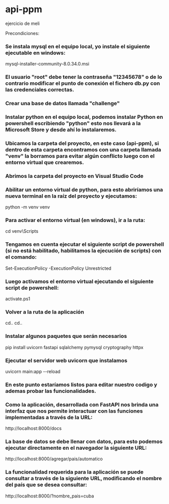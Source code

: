 # api-ppm
 ejercicio de meli

Precondiciones:
### Se instala mysql en el equipo local, yo instale el siguiente ejecutable en windows:
mysql-installer-community-8.0.34.0.msi
### El usuario "root" debe tener la contraseña "12345678" o de lo contrario modificar el punto de conexión el fichero db.py con las credenciales correctas.
### Crear una base de datos llamada "challenge"
### Instalar python en el equipo local, podemos instalar Python en powershell escribiendo "python" esto nos llevará a la Microsoft Store y desde ahí lo instalaremos.
### Ubicamos la carpeta del proyecto, en este caso (api-ppm), si dentro de esta carpeta encontramos con una carpeta llamada "venv" la borramos para evitar algún conflicto luego con el entorno virtual que crearemos.
### Abrimos la carpeta del proyecto en Visual Studio Code
### Abilitar un entorno virtual de python, para esto abriríamos una nueva terminal en la raíz del proyecto y ejecutamos:
python -m venv venv
### Para activar el entorno virtual (en windows), ir a la ruta:
cd venv\Scripts
### Tengamos en cuenta ejecutar el siguiente script de powershell (si no está habilitado, habilitamos la ejecución de scripts) con el comando: 
Set-ExecutionPolicy -ExecutionPolicy Unrestricted
### Luego activamos el entorno virtual ejecutando el siguiente script de powershell:
activate.ps1
### Volver a la ruta de la aplicación
cd..
cd..
### Instalar algunos paquetes que serán necesarios
pip install uvicorn fastapi sqlalchemy pymysql cryptography httpx
### Ejecutar el servidor web uvicorn que instalamos
uvicorn main:app --reload
### En este punto estaríamos listos para editar nuestro codigo y ademas probar las funcionalidades.


### Como la aplicación, desarrollada con FastAPI nos brinda una interfaz que nos permite interactuar con las funciones implementadas a través de la URL:
http://localhost:8000/docs
### La base de datos se debe llenar con datos, para esto podemos ejecutar directamente en el navegador la siguiente URL:
http://localhost:8000/agregar/pais/automatico
### La funcionalidad requerida para la aplicación se puede consultar a través de la siguiente URL, modificando el nombre del país que se desea consultar:
http://localhost:8000/?nombre_pais=cuba